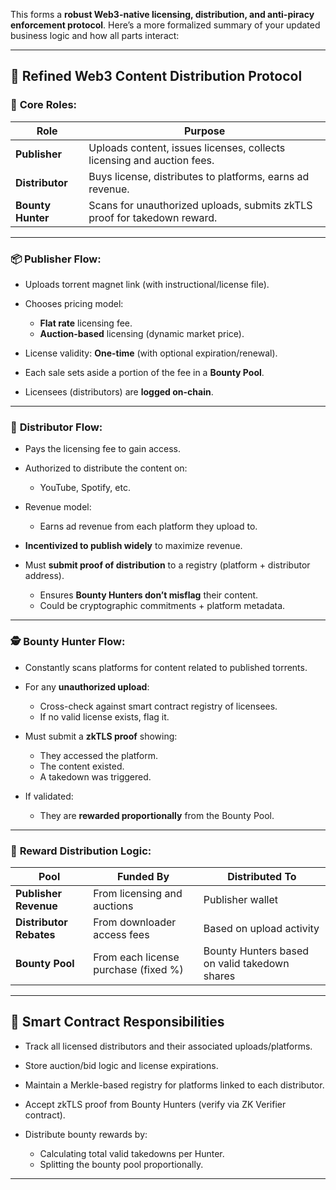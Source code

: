This forms a **robust Web3-native licensing, distribution, and anti-piracy enforcement protocol**. Here’s a more formalized summary of your updated business logic and how all parts interact:

---

## 🧠 **Refined Web3 Content Distribution Protocol**

### 🔹 **Core Roles:**

| Role              | Purpose                                                                  |
| ----------------- | ------------------------------------------------------------------------ |
| **Publisher**     | Uploads content, issues licenses, collects licensing and auction fees.   |
| **Distributor**   | Buys license, distributes to platforms, earns ad revenue.                |
| **Bounty Hunter** | Scans for unauthorized uploads, submits zkTLS proof for takedown reward. |

---

### 📦 **Publisher Flow:**

* Uploads torrent magnet link (with instructional/license file).
* Chooses pricing model:

  * **Flat rate** licensing fee.
  * **Auction-based** licensing (dynamic market price).
* License validity: **One-time** (with optional expiration/renewal).
* Each sale sets aside a portion of the fee in a **Bounty Pool**.
* Licensees (distributors) are **logged on-chain**.

---

### 📡 **Distributor Flow:**

* Pays the licensing fee to gain access.
* Authorized to distribute the content on:

  * YouTube, Spotify, etc.
* Revenue model:

  * Earns ad revenue from each platform they upload to.
* **Incentivized to publish widely** to maximize revenue.
* Must **submit proof of distribution** to a registry (platform + distributor address).

  * Ensures **Bounty Hunters don’t misflag** their content.
  * Could be cryptographic commitments + platform metadata.

---

### 🕵️ **Bounty Hunter Flow:**

* Constantly scans platforms for content related to published torrents.
* For any **unauthorized upload**:

  * Cross-check against smart contract registry of licensees.
  * If no valid license exists, flag it.
* Must submit a **zkTLS proof** showing:

  * They accessed the platform.
  * The content existed.
  * A takedown was triggered.
* If validated:

  * They are **rewarded proportionally** from the Bounty Pool.

---

### 💸 **Reward Distribution Logic:**

| Pool                    | Funded By                            | Distributed To                                |
| ----------------------- | ------------------------------------ | --------------------------------------------- |
| **Publisher Revenue**   | From licensing and auctions          | Publisher wallet                              |
| **Distributor Rebates** | From downloader access fees          | Based on upload activity                      |
| **Bounty Pool**         | From each license purchase (fixed %) | Bounty Hunters based on valid takedown shares |

---

## 🔐 Smart Contract Responsibilities

* Track all licensed distributors and their associated uploads/platforms.
* Store auction/bid logic and license expirations.
* Maintain a Merkle-based registry for platforms linked to each distributor.
* Accept zkTLS proof from Bounty Hunters (verify via ZK Verifier contract).
* Distribute bounty rewards by:

  * Calculating total valid takedowns per Hunter.
  * Splitting the bounty pool proportionally.

---